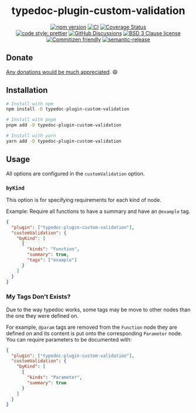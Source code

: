 <div align="center">

# typedoc-plugin-custom-validation

[![npm version](https://img.shields.io/npm/v/typedoc-plugin-custom-validation.svg)](https://www.npmjs.com/package/typedoc-plugin-custom-validation)
[![CI](https://github.com/RebeccaStevens/typedoc-plugin-custom-validation/actions/workflows/release.yml/badge.svg)](https://github.com/RebeccaStevens/typedoc-plugin-custom-validation/actions/workflows/release.yml)
[![Coverage Status](https://codecov.io/gh/RebeccaStevens/typedoc-plugin-custom-validation/branch/main/graph/badge.svg?token=MVpR1oAbIT)](https://codecov.io/gh/RebeccaStevens/typedoc-plugin-custom-validation)\
[![code style: prettier](https://img.shields.io/badge/code_style-prettier-ff69b4.svg?style=flat-square)](https://github.com/prettier/prettier)
[![GitHub Discussions](https://img.shields.io/github/discussions/RebeccaStevens/typedoc-plugin-custom-validation?style=flat-square)](https://github.com/RebeccaStevens/typedoc-plugin-custom-validation/discussions)
[![BSD 3 Clause license](https://img.shields.io/github/license/RebeccaStevens/typedoc-plugin-custom-validation.svg?style=flat-square)](https://opensource.org/licenses/BSD-3-Clause)
[![Commitizen friendly](https://img.shields.io/badge/commitizen-friendly-brightgreen.svg?style=flat-square)](https://commitizen.github.io/cz-cli/)
[![semantic-release](https://img.shields.io/badge/%20%20%F0%9F%93%A6%F0%9F%9A%80-semantic--release-e10079.svg?style=flat-square)](https://github.com/semantic-release/semantic-release)

</div>

## Donate

[Any donations would be much appreciated](./DONATIONS.md). 😄

## Installation

```sh
# Install with npm
npm install -D typedoc-plugin-custom-validation

# Install with pnpm
pnpm add -D typedoc-plugin-custom-validation

# Install with yarn
yarn add -D typedoc-plugin-custom-validation
```

## Usage

All options are configured in the `customValidation` option.

### `byKind`

This option is for specifying requirements for each kind of node.

Example: Require all functions to have a summary and have an `@example` tag.

```json
{
  "plugin": ["typedoc-plugin-custom-validation"],
  "customValidation": {
    "byKind": [
      {
        "kinds": "Function",
        "summary": true,
        "tags": ["example"]
      }
    ]
  }
}
```

### My Tags Don't Exists?

Due to the way typedoc works, some tags may be move to other nodes than the one they were defined on.

For example, `@param` tags are removed from the `Function` node they are defined on and its content is put onto the
corresponding `Parameter` node. You can require parameters to be documented with:

```json
{
  "plugin": ["typedoc-plugin-custom-validation"],
  "customValidation": {
    "byKind": [
      {
        "kinds": "Parameter",
        "summary": true
      }
    ]
  }
}
```
